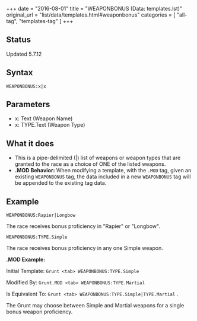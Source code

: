 +++
date = "2016-08-01"
title = "WEAPONBONUS (Data: templates.lst)"
original_url = "list/data/templates.html#weaponbonus"
categories = [ "all-tag", "templates-tag" ]
+++

## Status

Updated 5.7.12

## Syntax

`WEAPONBONUS:x|x`

## Parameters

-   x: Text (Weapon Name)
-   x: TYPE.Text (Weapon Type)



What it does
------------

-   This is a pipe-delimited (|) list of weapons or weapon types that
    are granted to the race as a choice of ONE of the listed weapons.
-   **.MOD Behavior:** When modifying a template, with the `.MOD` tag,
    given an existing `WEAPONBONUS` tag, the data included in a new
    `WEAPONBONUS` tag will be appended to the existing tag data.

Example
-------

`WEAPONBONUS:Rapier|Longbow`

The race receives bonus proficiency in "Rapier" or "Longbow".

`WEAPONBONUS:TYPE.Simple`

The race receives bonus proficiency in any one Simple weapon.

**.MOD Example:**

Initial Template: `Grunt <tab> WEAPONBONUS:TYPE.Simple`

Modified By: `Grunt.MOD <tab> WEAPONBONUS:TYPE.Martial`

Is Equivalent To: `Grunt <tab> WEAPONBONUS:TYPE.Simple|TYPE.Martial` .

The Grunt may choose between Simple and Martial weapons for a single
bonus weapon proficiency.


